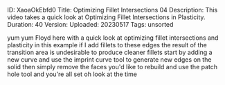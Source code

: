 ID: XaoaOkEbfd0
Title: Optimizing Fillet Intersections 04
Description: This video takes a quick look at Optimizing Fillet Intersections in Plasticity.
Duration: 40
Version: 
Uploaded: 20230517
Tags: unsorted

yum yum Floyd here with a quick look at
optimizing fillet intersections and
plasticity in this example if I add
fillets to these edges the result of the
transition area is undesirable to
produce cleaner fillets start by adding
a new curve
and use the imprint curve tool to
generate new edges on the solid
then simply remove the faces you'd like
to rebuild
and use the patch hole tool and you're
all set
oh look at the time
